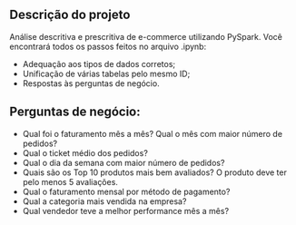 ## Descrição do projeto 

<p align="justify">

Análise descritiva e prescritiva de e-commerce utilizando PySpark. 
Você encontrará todos os passos feitos no arquivo .ipynb:
 - Adequação aos tipos de dados corretos;
 - Unificação de várias tabelas pelo mesmo ID;
 - Respostas às perguntas de negócio.

</p>

## Perguntas de negócio: 

<p align="justify">

- Qual foi o faturamento mês a mês? Qual o mês com maior número de pedidos?
- Qual o ticket médio dos pedidos?
- Qual o dia da semana com maior número de pedidos?
- Quais são os Top 10 produtos mais bem avaliados? O produto deve ter pelo menos 5 avaliações.
- Qual o faturamento mensal por método de pagamento?
- Qual a categoria mais vendida na empresa?
- Qual vendedor teve a melhor performance mês a mês?
</p>


